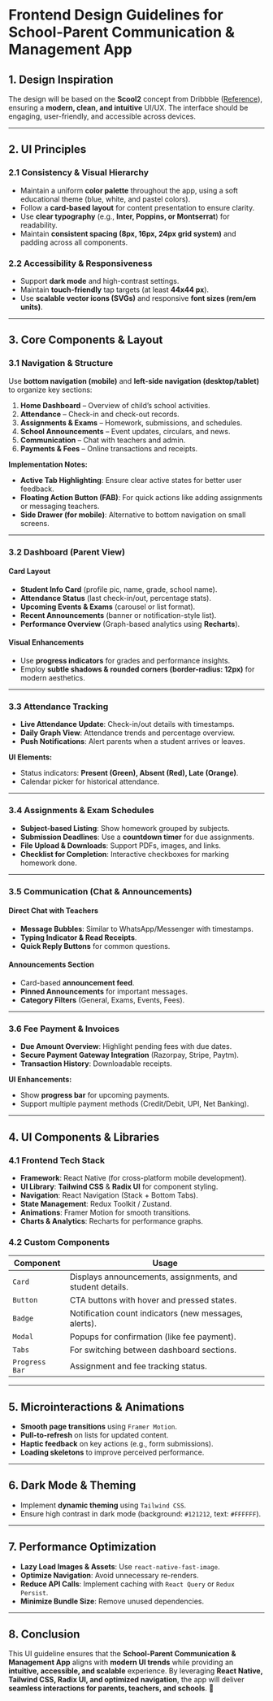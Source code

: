 # **Frontend Design Guidelines for School-Parent Communication & Management App**

## **1. Design Inspiration**

The design will be based on the **Scool2** concept from Dribbble ([Reference](https://dribbble.com/shots/9713806-Scool2)), ensuring a **modern, clean, and intuitive** UI/UX. The interface should be engaging, user-friendly, and accessible across devices.

---

## **2. UI Principles**

### **2.1 Consistency & Visual Hierarchy**

- Maintain a uniform **color palette** throughout the app, using a soft educational theme (blue, white, and pastel colors).
- Follow a **card-based layout** for content presentation to ensure clarity.
- Use **clear typography** (e.g., **Inter, Poppins, or Montserrat**) for readability.
- Maintain **consistent spacing (8px, 16px, 24px grid system)** and padding across all components.

### **2.2 Accessibility & Responsiveness**

- Support **dark mode** and high-contrast settings.
- Maintain **touch-friendly** tap targets (at least **44x44 px**).
- Use **scalable vector icons (SVGs)** and responsive **font sizes (rem/em units)**.

---

## **3. Core Components & Layout**

### **3.1 Navigation & Structure**

Use **bottom navigation (mobile)** and **left-side navigation (desktop/tablet)** to organize key sections:

1. **Home Dashboard** – Overview of child’s school activities.
2. **Attendance** – Check-in and check-out records.
3. **Assignments & Exams** – Homework, submissions, and schedules.
4. **School Announcements** – Event updates, circulars, and news.
5. **Communication** – Chat with teachers and admin.
6. **Payments & Fees** – Online transactions and receipts.

**Implementation Notes:**

- **Active Tab Highlighting**: Ensure clear active states for better user feedback.
- **Floating Action Button (FAB)**: For quick actions like adding assignments or messaging teachers.
- **Side Drawer (for mobile)**: Alternative to bottom navigation on small screens.

---

### **3.2 Dashboard (Parent View)**

#### **Card Layout**

- **Student Info Card** (profile pic, name, grade, school name).
- **Attendance Status** (last check-in/out, percentage stats).
- **Upcoming Events & Exams** (carousel or list format).
- **Recent Announcements** (banner or notification-style list).
- **Performance Overview** (Graph-based analytics using **Recharts**).

#### **Visual Enhancements**

- Use **progress indicators** for grades and performance insights.
- Employ **subtle shadows & rounded corners (border-radius: 12px)** for modern aesthetics.

---

### **3.3 Attendance Tracking**

- **Live Attendance Update**: Check-in/out details with timestamps.
- **Daily Graph View**: Attendance trends and percentage overview.
- **Push Notifications**: Alert parents when a student arrives or leaves.

**UI Elements:**

- Status indicators: **Present (Green), Absent (Red), Late (Orange)**.
- Calendar picker for historical attendance.

---

### **3.4 Assignments & Exam Schedules**

- **Subject-based Listing**: Show homework grouped by subjects.
- **Submission Deadlines**: Use a **countdown timer** for due assignments.
- **File Upload & Downloads**: Support PDFs, images, and links.
- **Checklist for Completion**: Interactive checkboxes for marking homework done.

---

### **3.5 Communication (Chat & Announcements)**

#### **Direct Chat with Teachers**

- **Message Bubbles**: Similar to WhatsApp/Messenger with timestamps.
- **Typing Indicator & Read Receipts**.
- **Quick Reply Buttons** for common questions.

#### **Announcements Section**

- Card-based **announcement feed**.
- **Pinned Announcements** for important messages.
- **Category Filters** (General, Exams, Events, Fees).

---

### **3.6 Fee Payment & Invoices**

- **Due Amount Overview**: Highlight pending fees with due dates.
- **Secure Payment Gateway Integration** (Razorpay, Stripe, Paytm).
- **Transaction History**: Downloadable receipts.

**UI Enhancements:**

- Show **progress bar** for upcoming payments.
- Support multiple payment methods (Credit/Debit, UPI, Net Banking).

---

## **4. UI Components & Libraries**

### **4.1 Frontend Tech Stack**

- **Framework**: React Native (for cross-platform mobile development).
- **UI Library**: **Tailwind CSS** & **Radix UI** for component styling.
- **Navigation**: React Navigation (Stack + Bottom Tabs).
- **State Management**: Redux Toolkit / Zustand.
- **Animations**: Framer Motion for smooth transitions.
- **Charts & Analytics**: Recharts for performance graphs.

### **4.2 Custom Components**

| Component      | Usage                                                     |
| -------------- | --------------------------------------------------------- |
| `Card`         | Displays announcements, assignments, and student details. |
| `Button`       | CTA buttons with hover and pressed states.                |
| `Badge`        | Notification count indicators (new messages, alerts).     |
| `Modal`        | Popups for confirmation (like fee payment).               |
| `Tabs`         | For switching between dashboard sections.                 |
| `Progress Bar` | Assignment and fee tracking status.                       |

---

## **5. Microinteractions & Animations**

- **Smooth page transitions** using `Framer Motion`.
- **Pull-to-refresh** on lists for updated content.
- **Haptic feedback** on key actions (e.g., form submissions).
- **Loading skeletons** to improve perceived performance.

---

## **6. Dark Mode & Theming**

- Implement **dynamic theming** using `Tailwind CSS`.
- Ensure high contrast in dark mode (background: `#121212`, text: `#FFFFFF`).

---

## **7. Performance Optimization**

- **Lazy Load Images & Assets**: Use `react-native-fast-image`.
- **Optimize Navigation**: Avoid unnecessary re-renders.
- **Reduce API Calls**: Implement caching with `React Query` or `Redux Persist`.
- **Minimize Bundle Size**: Remove unused dependencies.

---

## **8. Conclusion**

This UI guideline ensures that the **School-Parent Communication & Management App** aligns with **modern UI trends** while providing an **intuitive, accessible, and scalable** experience. By leveraging **React Native, Tailwind CSS, Radix UI, and optimized navigation**, the app will deliver **seamless interactions for parents, teachers, and schools**. 🚀
